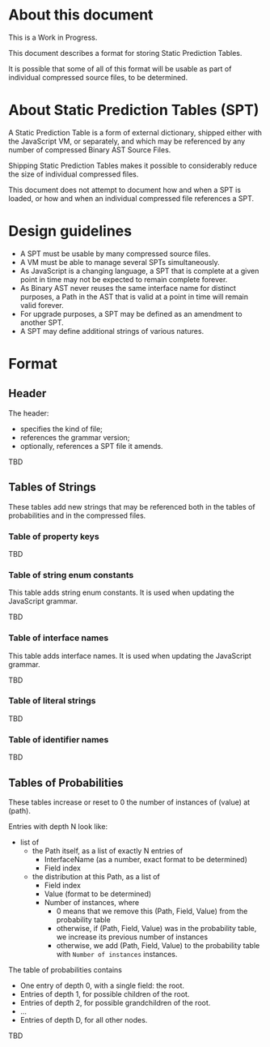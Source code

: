 # About this document

This is a Work in Progress.

This document describes a format for storing Static Prediction Tables.

It is possible that some of all of this format will be usable as part of
individual compressed source files, to be determined.

# About Static Prediction Tables (SPT)

A Static Prediction Table is a form of external dictionary, shipped either
with the JavaScript VM, or separately, and which may be referenced by any
number of compressed Binary AST Source Files.

Shipping Static Prediction Tables makes it possible to considerably reduce
the size of individual compressed files.

This document does not attempt to document how and when a SPT is loaded,
or how and when an individual compressed file references a SPT.

# Design guidelines

- A SPT must be usable by many compressed source files.
- A VM must be able to manage several SPTs simultaneously.
- As JavaScript is a changing language, a SPT that is complete at a given point in time may not be expected to remain
  complete forever.
- As Binary AST never reuses the same interface name for distinct purposes, a Path in the AST that is valid at a point
  in time will remain valid forever.
- For upgrade purposes, a SPT may be defined as an amendment to another SPT.
- A SPT may define additional strings of various natures.

# Format

## Header

The header:
- specifies the kind of file;
- references the grammar version;
- optionally, references a SPT file it amends.

TBD

## Tables of Strings

These tables add new strings that may be referenced both in the tables of probabilities
and in the compressed files.

### Table of property keys
TBD

### Table of string enum constants

This table adds string enum constants. It is used when updating the JavaScript grammar.

TBD

### Table of interface names

This table adds interface names. It is used when updating the JavaScript grammar.

TBD

### Table of literal strings
TBD

### Table of identifier names
TBD


## Tables of Probabilities

These tables increase or reset to 0 the number of instances of (value) at (path).

Entries with depth N look like:
- list of
  - the Path itself, as a list of exactly N entries of
    - InterfaceName (as a number, exact format to be determined)
    - Field index
  - the distribution at this Path, as a list of
    - Field index
    - Value (format to be determined)
    - Number of instances, where
      - 0 means that we remove this (Path, Field, Value) from the probability table
      - otherwise, if (Path, Field, Value) was in the probability table, we increase its previous number of instances
      - otherwise, we add (Path, Field, Value) to the probability table with `Number of instances` instances.

The table of probabilities contains
- One entry of depth 0, with a single field: the root.
- Entries of depth 1, for possible children of the root.
- Entries of depth 2, for possible grandchildren of the root.
- ...
- Entries of depth D, for all other nodes.


TBD
